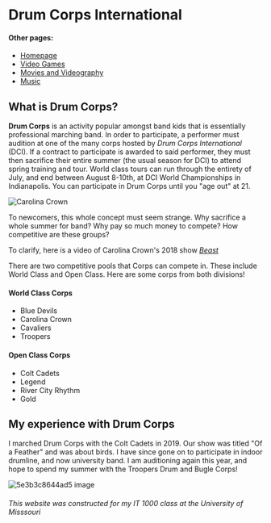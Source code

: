 # Drum Corps International
#### Other pages:

<html>
  <body>
    <ul>
      <li><a href="README.md">Homepage</a></li>
      <li><a href="Video_Games.md">Video Games</a></li>
      <li><a href="Movies.md">Movies and Videography</a></li>
      <li><a href="Music.md">Music</a></li>   
    </ul>
  </body>
</html>

## What is Drum Corps?

**Drum Corps** is an activity popular amongst band kids that is essentially professional marching band. In order
to participate, a performer must audition at one of the many corps hosted by _Drum Corps International_ (DCI). If a 
contract to participate is awarded to said performer, they must then sacrifice their entire summer (the usual 
season for DCI) to attend spring training and tour. World class tours can run through the entirety of July, and 
end between August 8-10th, at DCI World Championships in Indianapolis. You can participate in Drum Corps until 
you "age out" at 21.

![](https://bloximages.chicago2.vip.townnews.com/journaltimes.com/content/tncms/assets/v3/editorial/c/ed/ced05a66-10cf-11e6-9f60-6b6f32786bf2/572801b108aa4.image.jpg?resize=750%2C493 "Carolina Crown")

To newcomers, this whole concept must seem strange. 
Why sacrifice a whole summer for band?
Why pay so much money to compete? 
How competitive are these groups?

To clarify, here is a video of Carolina Crown's 2018 show [_Beast_](https://www.youtube.com/watch?v=b3x4TrnzuyU)

There are two competitive pools that Corps can compete in. These include World Class and Open Class.
Here are some corps from both divisions!

#### World Class Corps
* Blue Devils
* Carolina Crown
* Cavaliers
* Troopers

#### Open Class Corps
* Colt Cadets
* Legend
* River City Rhythm
* Gold

## My experience with Drum Corps

I marched Drum Corps with the Colt Cadets in 2019. Our show was titled "Of a Feather" and was about birds. 
I have since gone on to participate in indoor drumline, and now university band. I am auditioning again
this year, and hope to spend my summer with the Troopers Drum and Bugle Corps!

![5e3b3c8644ad5 image](https://user-images.githubusercontent.com/92767126/137961283-1954ece5-1606-4e66-ba37-87b827406316.jpg)

###### This website was constructed for my IT 1000 class at the University of Misssouri
